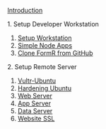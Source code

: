 
<h>[Introduction               ](/fr0001_FormR-Introduction.md)

<h>1. Setup Developer Workstation</h>
 
 1. [Setup Workstation					](/Setup/fr0101_Setup-Developer-Workstation.md)  
 2. [Simple Node Apps 					](/Setup/fr0102_Simple-Node-Apps.md)             
 3. [Clone FormR from GitHub	  ](/Setup/fr0103_Clone-FormR.md)										

<h>2. Setup Remote Server</h>
 1. [Vultr-Ubuntu               ](/Setup/fr0301_Setup-Vultr-Ubuntu.md)
 2. [Hardening Ubuntu           ](/Setup/fr0302_Setup-Hardening-Ubuntu.md)
 3. [Web Server                 ](/Setup/fr0303_Setup-Web-Server-Ubuntu.md)
 4. [App Server                 ](/Setup/fr0304_Setup-App-Server-Ubuntu.md)
 5. [Data Server                ](/Setup/fr0305_Setup-Data-Server-Ubuntu.md)
 6. [Website SSL                ](/Setup/fr0306_Setup-Website-SSL-Ubuntu.md)

